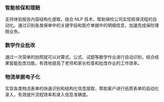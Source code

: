 ### 智能核保和理赔
支持体验报告内容结构化提取，结合 NLP 技术，帮助保险公司实现核保流程的自动化。通过识别各类保单中的关键字段和医疗单据中的明细信息，加速完成保险理赔业务。

### 数学作业批改
通过一次简单的拍照就可以对算式、公式、试题等数学作业进行自动识别，结合结果智能批改功能，有效地提高了老师和家长检查和批改作业的工作效率。

### 物流单据电子化
实现各类物流表单的快速识别和结构化信息提取，帮助客户进行纸质表单的自动化录入，有效提升流程效率和录入信息准确度。
